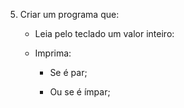 05)	Criar um programa que:

    - Leia pelo teclado um valor inteiro:
    
    - Imprima:
        - Se é par;
        
        - Ou se é ímpar;